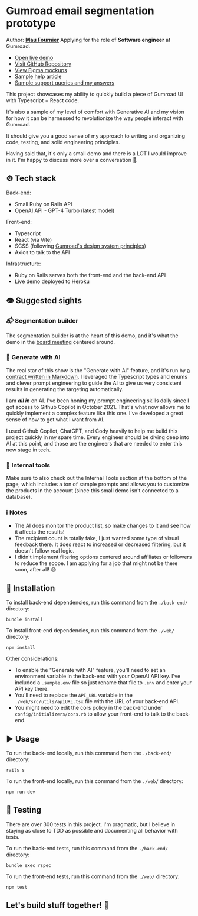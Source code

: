 # Gumroad email segmentation prototype
Author: [**Mau Fournier**](mau.fournier@gmail.com)
Applying for the role of **Software engineer** at Gumroad.

* [Open live demo](https://gumroad-email-segmentation-f38164d5c41f.herokuapp.com/)
* [Visit GitHub Repository](https://github.com/MauFrontier/gumroad-email-marketing)
* [View Figma mockups](https://www.figma.com/file/brvBekodG186nNxzCUkKLu/Email-Marketing-Mockups)
* [Sample help article](https://freezing-bed-4b4.notion.site/Help-article-Workflow-targeting-builder-d5471c351acb46348e17ef6e383351da)
* [Sample support queries and my answers](https://freezing-bed-4b4.notion.site/Sample-support-queries-and-answers-530ae28d101841dea86579764c692100)

This project showcases my ability to quickly build a piece of Gumroad UI with Typescript + React code.

It's also a sample of my level of comfort with Generative AI and my vision for how it can be harnessed to revolutionize the way people interact with Gumroad.

It should give you a good sense of my approach to writing and organizing code, testing, and solid engineering principles.

Having said that, it's only a small demo and there is a LOT I would improve in it. I'm happy to discuss more over a conversation 🙂.

## ⚙️ Tech stack

Back-end:
* Small Ruby on Rails API
* OpenAI API - GPT-4 Turbo (latest model)

Front-end:
* Typescript
* React (via Vite)
* SCSS (following [Gumroad's design system principles](https://gumroad.notion.site/Design-System-Principles-3c47ff13facb47d49b7f1d1ebf30eb2a))
* Axios to talk to the API

Infrastructure:
* Ruby on Rails serves both the front-end and the back-end API
* Live demo deployed to Heroku

## 👁️ Suggested sights

### 📬 Segmentation builder

The segmentation builder is at the heart of this demo, and it's what the demo in the [board meeting](https://youtu.be/qUYSTvJnIXA?t=753) centered around.

### 🤖 Generate with AI

The real star of this show is the "Generate with AI" feature, and it's run by [a contract written in Markdown](). I leveraged the Typescript types and enums and clever prompt engineering to guide the AI to give us very consistent results in generating the targeting automatically.

I am __*all in*__ on AI. I've been honing my prompt engineering skills daily since I got access to Github Copilot in October 2021. That's what now allows me to quickly implement a complex feature like this one. I've developed a great sense of how to get what I want from AI.

I used Github Copilot, ChatGPT, and Cody heavily to help me build this project quickly in my spare time. Every engineer should be diving deep into AI at this point, and those are the engineers that are needed to enter this new stage in tech.

### 🤫 Internal tools

Make sure to also check out the Internal Tools section at the bottom of the page, which includes a ton of sample prompts and allows you to customize the products in the account (since this small demo isn't connected to a database).

### ℹ️ Notes

* The AI does monitor the product list, so make changes to it and see how it affects the results!
* The recipient count is totally fake, I just wanted some type of visual feedback there. It does react to increased or decreased filtering, but it doesn't follow real logic.
* I didn't implement filtering options centered around affiliates or followers to reduce the scope. I am applying for a job that might not be there soon, after all! 😅

## 🔨 Installation

To install back-end dependencies, run this command from the `./back-end/` directory:

```
bundle install
```

To install front-end dependencies, run this command from the `./web/` directory:

```
npm install
```

Other considerations:

* To enable the "Generate with AI" feature, you'll need to set an environment variable in the back-end with your OpenAI API key. I've included a `.sample.env` file so just rename that file to `.env` and enter your API key there.
* You'll need to replace the `API_URL` variable in the `./web/src/utils/apiURL.tsx` file with the URL of your back-end API.
* You might need to edit the cors policy in the back-end under `config/initializers/cors.rb` to allow your front-end to talk to the back-end.

## ▶️ Usage

To run the back-end locally, run this command from the `./back-end/` directory:

```
rails s
```

To run the front-end locally, run this command from the `./web/` directory:

```
npm run dev
```

## 🧪 Testing

There are over 300 tests in this project. I'm pragmatic, but I believe in staying as close to TDD as possible and documenting all behavior with tests.

To run the back-end tests, run this command from the `./back-end/` directory:

```
bundle exec rspec
```

To run the front-end tests, run this command from the `./web/` directory:

```
npm test
```

## Let's build stuff together! 🚀
